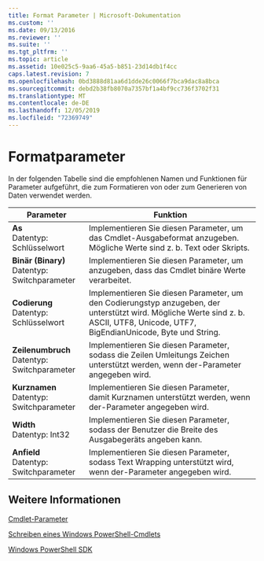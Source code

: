 ```yaml
---
title: Format Parameter | Microsoft-Dokumentation
ms.custom: ''
ms.date: 09/13/2016
ms.reviewer: ''
ms.suite: ''
ms.tgt_pltfrm: ''
ms.topic: article
ms.assetid: 10e025c5-9aa6-45a5-b851-23d14db1f4cc
caps.latest.revision: 7
ms.openlocfilehash: 0bd3888d81aa6d1dde26c0066f7bca9dac8a8bca
ms.sourcegitcommit: debd2b38fb8070a7357bf1a4bf9cc736f3702f31
ms.translationtype: MT
ms.contentlocale: de-DE
ms.lasthandoff: 12/05/2019
ms.locfileid: "72369749"
---
```

# <a name="format-parameters"></a>Formatparameter

In der folgenden Tabelle sind die empfohlenen Namen und Funktionen für Parameter aufgeführt, die zum Formatieren von oder zum Generieren von Daten verwendet werden.

|Parameter|Funktion|
|---|---|
|**As**<br>Datentyp: Schlüsselwort|Implementieren Sie diesen Parameter, um das Cmdlet-Ausgabeformat anzugeben. Mögliche Werte sind z. b. Text oder Skripts.|
|**Binär (Binary)**<br>Datentyp: Switchparameter|Implementieren Sie diesen Parameter, um anzugeben, dass das Cmdlet binäre Werte verarbeitet.|
|**Codierung**<br>Datentyp: Schlüsselwort|Implementieren Sie diesen Parameter, um den Codierungstyp anzugeben, der unterstützt wird. Mögliche Werte sind z. b. ASCII, UTF8, Unicode, UTF7, BigEndianUnicode, Byte und String.|
|**Zeilenumbruch**<br>Datentyp: Switchparameter|Implementieren Sie diesen Parameter, sodass die Zeilen Umleitungs Zeichen unterstützt werden, wenn der-Parameter angegeben wird.|
|**Kurznamen**<br>Datentyp: Switchparameter|Implementieren Sie diesen Parameter, damit Kurznamen unterstützt werden, wenn der-Parameter angegeben wird.|
|**Width**<br>Datentyp: Int32|Implementieren Sie diesen Parameter, sodass der Benutzer die Breite des Ausgabegeräts angeben kann.|
|**Anfield**<br>Datentyp: Switchparameter|Implementieren Sie diesen Parameter, sodass Text Wrapping unterstützt wird, wenn der-Parameter angegeben wird.|
## <a name="see-also"></a>Weitere Informationen

[Cmdlet-Parameter](./cmdlet-parameters.md)

[Schreiben eines Windows PowerShell-Cmdlets](./writing-a-windows-powershell-cmdlet.md)

[Windows PowerShell SDK](../windows-powershell-reference.md)
